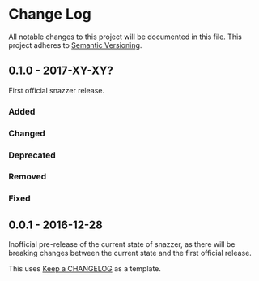 # Change Log #
All notable changes to this project will be documented in this file.
This project adheres to [Semantic Versioning](http://semver.org/).

## 0.1.0 - 2017-XY-XY? ##
First official snazzer release.

### Added ###
### Changed ###
### Deprecated ###
### Removed ###
### Fixed ###

## 0.0.1 - 2016-12-28 ##
Inofficial pre-release of the current state of snazzer, as there will be
breaking changes between the current state and the first official release.



This uses [Keep a CHANGELOG](http://keepachangelog.com/) as a template.


[0.1.0]: https://github.com/csirac2/snazzer/compare/v0.1.0...v0.0.1
